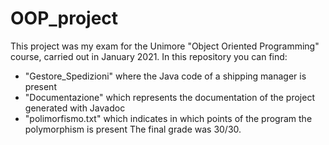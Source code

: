 # OOP_project
This project was my exam for the Unimore "Object Oriented Programming" course, carried out in January 2021.
In this repository you can find:
- "Gestore_Spedizioni" where the Java code of a shipping manager is present
- "Documentazione" which represents the documentation of the project generated with Javadoc
- "polimorfismo.txt" which indicates in which points of the program the polymorphism is present
The final grade was 30/30.
